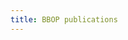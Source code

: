 ```yaml
---
title: BBOP publications
---
```

<div style="border: 0; overflow: hidden;>
<iframe src="https://paperpile.com/shared/EXYLSk" style="border: 0px none; margin-left: -1000px; height: 3000px; margin-top: -300px; width: 2500px;">
</iframe>
</div>
